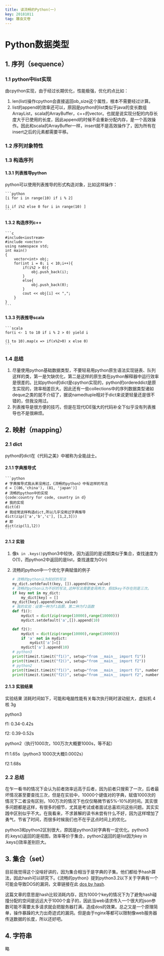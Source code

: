 ```yaml
---
title: 读流畅的Python(一)
key: 20181011
tag: 雕虫文卷
---
```

# Python数据类型
## 1. 序列（sequence）
### 1.1 python中list实现
由cpython实现，由于经过长期优化，性能极强，优化的点比如：
1. len(list)操作cpython会直接返回ob_size这个属性，根本不需要经过计算。
2. list的append的效率还可以，原因是python的list类似于java的变长数组ArrayList，scala的ArrayBuffer，c++的vector。也就是说实现分配的内存长度大于已使用的长度，因此append的时候不会重新分配内存，是一个高效操作。因此和scala的ArrayBuffer一样，insert就不是高效操作了，因为所有在insert之后的元素都需要平移。
### 1.2 序列对象特性
### 1.3 构造序列
#### 1.3.1 列表推导python
python可以使用列表推导的形式构造对象，比如这样操作：

    ```python
    [i for i in range(10) if i % 2]

    [i if i%2 else 0 for i in range(10) ]
    ```

#### 1.3.2 构造序列c++

    ```c
    #include<iostream>
    #include <vector>
    using namespace std;
    int main()
    {
        vector<int> obj;
        for(int i = 0; i < 10;i++){
            if(i%2 > 0){
                obj.push_back(i);
            }
            else{
                obj.push_back(0);
            }
            cout << obj[i] << ",";
        }
    }
    ```

#### 1.3.3 列表推导scala

    ```scala
    for(i <- 1 to 10 if i % 2 > 0) yield i

    (1 to 10).map(x => if(x%2>0) x else 0)
    ```

### 1.4 总结
1. 尽量使用python基础数据类型，不要轻易用python原生语法实现链表、队列这样的类，第一是欠缺优化，第二是这样的原生类在python解释器中运行效率是很差的。比如python的dict是cpython实现的，python的ordereddict是原生实现的，效率相差巨大。因此还有一些collections中的序列数据类型诸如deque之类的就不介绍了，据说namedtuple相对于dict来说更轻量还是很不错的，但我没用过。
2. 列表推导是很方便的技巧，但是在现代IDE强大的代码补全下似乎没有列表推导也不是很麻烦。
## 2. 映射（mapping）
### 2.1 dict
python的dict在《代码之美》中被称为全能战士。
#### 2.1.1 字典推导式

    ```python
    # 字典推导式我从来没用过，《流畅的python》中有这样的写法
    d = [(86,'china'), (81, 'japan')]
    # 流畅的python中的实现
    {code:country for code, country in d}
    # 我的实现
    dict(d)
    # 我经常这样构造dict,所以几乎没用过字典推导
    dict(zip(['a','b','c'], [1,2,3]))
    # 即
    dict(zip(l1,l2))
    ```

#### 2.1.2 实验

1. 像`k in .keys()`python3中较快，因为返回的是试图类似于集合，查找速度为O(1)，而python2中返回的是list，查找速度为O(n)
2. 流畅的python中一个优化字典赋值的例子

    ```python
    # 流畅的python认为较好的写法
    my_dict.setdefault(key, []).append(new_value)
    # 流畅的python认为不好的写法,这种写法需要查询两次，假如key不存在则是三次。
    if key not in my_dict:
        my_dict[key] = []
    my_dict[key].append(new_value)
    # 我的实验：设第一种为f1函数，第二种为f2函数
    def f1():
        mydict = dict(zip(range(10000),range(10000)))
        mydict.setdefault('a',[]).append(10)

    def f2():
        mydict = dict(zip(range(10000),range(10000)))
        if 'a' not in mydict:
            mydict['a']=[]
        mydict['a'].append(10)
    # python3
    print(timeit.timeit("f1()", setup="from __main__ import f1"))
    print(timeit.timeit("f2()", setup="from __main__ import f2"))
    # python2
    print(timeit.timeit("f1()", setup="from __main__ import f1", number=1000))
    print(timeit.timeit("f2()", setup="from __main__ import f2", number=1000))

    ```

#### 2.1.3 实验结果
实验结果 消耗时间如下，可能和电脑性能有关每次执行耗时波动挺大，虚拟机 4核 3g 

python3

f1: 0.34-0.42s

f2: 0.39-0.52s

python2（执行1000次，100万次大概要1000s，等不起）

f1:1.65s（python3 1000次大概0.0002s）

f2:1.68s
### 2.2 总结 
在乍一看书的情况下会认为前者效率远高于后者，因为前者只搜索了一次，后者最坏情况甚至要查找三次，但是在实验中，10000个键值对的字典，赋值1000次的情况下二者没有区别，100万次的情况下也仅仅略微节省5%-10%的时间。其实很多问题都是这样，有很多的细节，尤其是考试或者面试总喜欢问这些问题。其实实践中区别似乎不大。在我看来，不求甚解的读书未尝有什么不好，因为这样增加了勇气，节省了时间，而很多时候我们也不在乎这点时间上的优化。

python3和python2区别很大，原因是python3对字典有一定优化。python3的.keys()返回的是视图，效率等价于集合，python2返回的是list因为key in .keys()效率差别巨大。
## 3. 集合（set）
目前我觉得这个没啥好讲的，因为集合相当于是字典的子集。他们都给予hash算法，因此hash可以研究下。《流畅的python》提到python3.2以下关于字典有一个可能会导致DOS的漏洞，文章链接在此
[dos by hash](http://ocert.org/advisories/ocert-2011-003.html).

这篇文章的意思是hash比较消耗内存，因为1000个key的情况下为了避免hash碰撞分配的空间是远远大于1000个盒子的，因此当web请求传入一个很大的json参数可能不需要太多请求就会把服务器打满，造成dos的效果。总之又是一个原理简单，操作暴躁的大力出奇迹式的漏洞。但是由于nginx等都可以限制像web服务器传送数据的长度，所以还好吧。
## 4. 字符串
略
